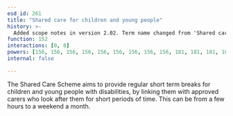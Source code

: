 ```yaml
---
esd_id: 261
title: "Shared care for children and young people"
history: >-
  Added scope notes in version 2.02. Term name changed from 'Shared care for children' to 'Children and young people - shared care' in version 3.00. Name changed to 'Shared care for children and young people' in version 4.00.
function: 152
interactions: [0, 8]
powers: [156, 156, 156, 156, 156, 156, 156, 156, 156, 181, 181, 181, 181, 181, 181, 181, 181, 181, 181, 181, 181, 181, 181, 181]
internal: false

---
```


The Shared Care Scheme aims to provide regular short term breaks for children and young people with disabilities, by linking them with approved carers who look after them for short periods of time. This can be from a few hours to a weekend a month.

